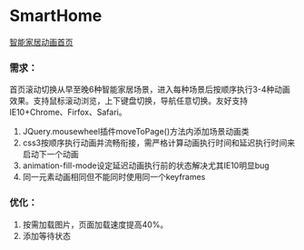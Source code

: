 # SmartHome

[智能家居动画首页](http://babymian.com/work/home/)

### 需求：
首页滚动切换从早至晚6种智能家居场景，进入每种场景后按顺序执行3-4种动画效果。支持鼠标滚动浏览，上下键盘切换，导航任意切换。友好支持IE10+Chrome、Firfox、Safari。

1. JQuery.mousewheel插件moveToPage()方法内添加场景动画类
2. css3按顺序执行动画并流畅衔接，需严格计算动画执行时间和延迟执行时间来启动下一个动画
3. animation-fill-mode设定延迟动画执行前的状态解决尤其IE10明显bug
4. 同一元素动画相同但不能同时使用同一个keyframes

### 优化：
1. 按需加载图片，页面加载速度提高40%。
2. 添加等待状态
